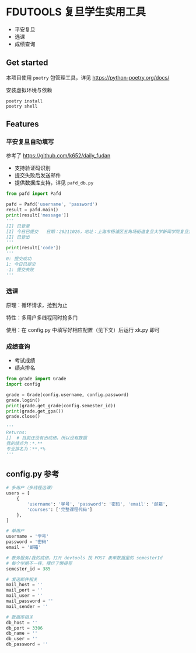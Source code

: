 # FDUTOOLS 复旦学生实用工具

- 平安复旦
- 选课
- 成绩查询

## Get started

本项目使用 `poetry` 包管理工具，详见 https://python-poetry.org/docs/

安装虚拟环境与依赖

```shell
poetry install
poetry shell
```

## Features

### 平安复旦自动填写

参考了 https://github.com/k652/daily_fudan

- 支持验证码识别
- 提交失败后发送邮件
- 提供数据库支持，详见 `pafd_db.py`

```python
from pafd import Pafd

pafd = Pafd('username', 'password')
result = pafd.main()
print(result['message'])
'''
[I] 已登录
[I] 今日已提交   日期：20211026，地址：上海市杨浦区五角场街道复旦大学新闻学院复旦大学邯郸校区
[I] 已登出
'''
print(result['code'])
'''
0: 提交成功
1: 今日已提交
-1: 提交失败
'''
```

### 选课

原理：循环请求，抢到为止

特性：多用户多线程同时抢多门

使用：在 config.py 中填写好相应配置（见下文）后运行 xk.py 即可

### 成绩查询

- 考试成绩
- 绩点排名

```python
from grade import Grade
import config

grade = Grade(config.username, config.password)
grade.login()
print(grade.get_grade(config.semester_id))
print(grade.get_gpa())
grade.close()

'''
Returns:
[]  # 目前还没有出成绩，所以没有数据
我的绩点为：*.**
专业排名为：**.*%
'''
```

## config.py 参考

```python
# 多用户（多线程选课）
users = [
    {
        'username': '学号', 'password': '密码', 'email': '邮箱',
        'courses': ['完整课程代码']
    },
]

# 单用户
username = '学号'
password = '密码'
email = '邮箱'

# 教务服务/我的成绩，打开 devtools 找 POST 表单数据里的 semesterId
# 每个学期不一样，摆烂了懒得写
semester_id = 385

# 发送邮件相关
mail_host = ''
mail_port = ''
mail_user = ''
mail_password = ''
mail_sender = ''

# 数据库相关
db_host = ''
db_port = 3306
db_name = ''
db_user = ''
db_password = ''

```

